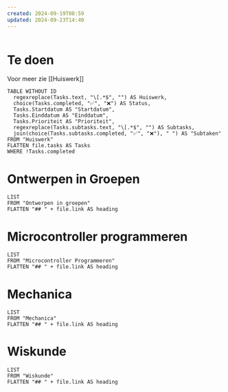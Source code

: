 ```yaml
---
created: 2024-09-19T08:59
updated: 2024-09-23T14:40
---
```

```toc
```

# Te doen
Voor meer zie [[Huiswerk]]
```dataview
TABLE WITHOUT ID 
  regexreplace(Tasks.text, "\[.*$", "") AS Huiswerk, 
  choice(Tasks.completed, "✅", "❌") AS Status, 
  Tasks.Startdatum AS "Startdatum", 
  Tasks.Einddatum AS "Einddatum",  
  Tasks.Prioriteit AS "Prioriteit", 
  regexreplace(Tasks.subtasks.text, "\[.*$", "") AS Subtasks, 
  join(choice(Tasks.subtasks.completed, "✅", "❌"), " ") AS "Subtaken"
FROM "Huiswerk"
FLATTEN file.tasks AS Tasks
WHERE !Tasks.completed
```

# Ontwerpen in Groepen 
```dataview
LIST
FROM "Ontwerpen in groepen"
FLATTEN "## " + file.link AS heading
```

# Microcontroller programmeren
```dataview
LIST
FROM "Microcontroller Programmeren"
FLATTEN "## " + file.link AS heading
```

# Mechanica
```dataview
LIST
FROM "Mechanica"
FLATTEN "## " + file.link AS heading
```

# Wiskunde
```dataview
LIST
FROM "Wiskunde"
FLATTEN "## " + file.link AS heading
```